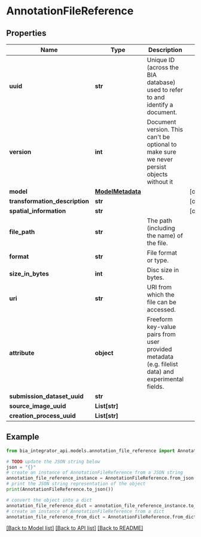 # AnnotationFileReference


## Properties

Name | Type | Description | Notes
------------ | ------------- | ------------- | -------------
**uuid** | **str** | Unique ID (across the BIA database) used to refer to and identify a document. | 
**version** | **int** | Document version. This can&#39;t be optional to make sure we never persist objects without it | 
**model** | [**ModelMetadata**](ModelMetadata.md) |  | [optional] 
**transformation_description** | **str** |  | [optional] 
**spatial_information** | **str** |  | [optional] 
**file_path** | **str** | The path (including the name) of the file. | 
**format** | **str** | File format or type. | 
**size_in_bytes** | **int** | Disc size in bytes. | 
**uri** | **str** | URI from which the file can be accessed. | 
**attribute** | **object** | Freeform key-value pairs from user provided metadata (e.g. filelist data) and experimental fields. | 
**submission_dataset_uuid** | **str** |  | 
**source_image_uuid** | **List[str]** |  | 
**creation_process_uuid** | **List[str]** |  | 

## Example

```python
from bia_integrator_api.models.annotation_file_reference import AnnotationFileReference

# TODO update the JSON string below
json = "{}"
# create an instance of AnnotationFileReference from a JSON string
annotation_file_reference_instance = AnnotationFileReference.from_json(json)
# print the JSON string representation of the object
print(AnnotationFileReference.to_json())

# convert the object into a dict
annotation_file_reference_dict = annotation_file_reference_instance.to_dict()
# create an instance of AnnotationFileReference from a dict
annotation_file_reference_from_dict = AnnotationFileReference.from_dict(annotation_file_reference_dict)
```
[[Back to Model list]](../README.md#documentation-for-models) [[Back to API list]](../README.md#documentation-for-api-endpoints) [[Back to README]](../README.md)



